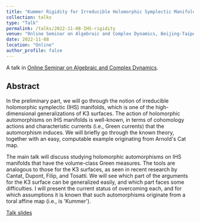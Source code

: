 ```yaml
---
title: "Kummer Rigidity for Irreducible Holomorphic Symplectic Manifolds"
collection: talks
type: "Talk"
permalink: /talks/2022-11-08-IHS-rigidity
venue: "Online Seminar on Algebraic and Complex Dynamics, Beijing-Taipei"
date: 2022-11-08
location: "Online"
author_profile: false
---
```


A talk in [Online Seminar on Algebraic and Complex Dynamics](https://ywfan-math.github.io/ADCD.html).

## Abstract

In the preliminary part, we will go through the notion of irreducible holomorphic symplectic (IHS) manifolds, which is one of the high-dimensional generalizations of K3 surfaces. The action of holomorphic automorphisms on IHS manifolds is well-known, in terms of cohomology actions and characteristic currents (i.e., Green currents) that the automorphism induces. We will briefly go through the known theory, together with an easy, computable example originating from Arnold's Cat map.

The main talk will discuss studying holomorphic automorphisms on IHS manifolds that have the volume-class Green measures. The tools are analogous to those for the K3 surfaces, as seen in recent research by Cantat, Dupont, Filip, and Tosatti.
We will see which part of the arguments for the K3 surface can be generalized easily, and which part faces some difficulties. I will present the current status of overcoming each, and for which assumptions it is known that such automorphisms originate from a toral affine map (i.e., is 'Kummer').

[Talk slides](/files/2022-11-08-slides.pdf/)
